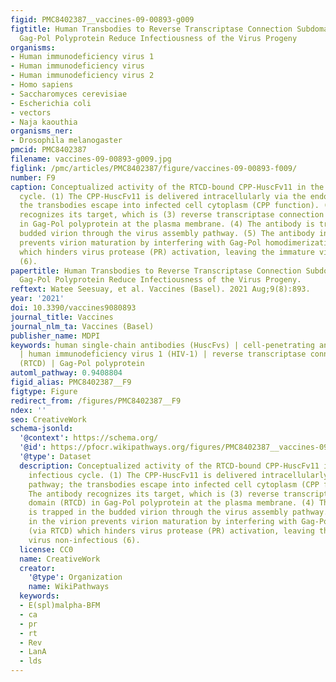 ```yaml
---
figid: PMC8402387__vaccines-09-00893-g009
figtitle: Human Transbodies to Reverse Transcriptase Connection Subdomain of HIV-1
  Gag-Pol Polyprotein Reduce Infectiousness of the Virus Progeny
organisms:
- Human immunodeficiency virus 1
- Human immunodeficiency virus
- Human immunodeficiency virus 2
- Homo sapiens
- Saccharomyces cerevisiae
- Escherichia coli
- vectors
- Naja kaouthia
organisms_ner:
- Drosophila melanogaster
pmcid: PMC8402387
filename: vaccines-09-00893-g009.jpg
figlink: /pmc/articles/PMC8402387/figure/vaccines-09-00893-f009/
number: F9
caption: Conceptualized activity of the RTCD-bound CPP-HuscFv11 in the HIV-1 infectious
  cycle. (1) The CPP-HuscFv11 is delivered intracellularly via the endocytic pathway;
  the transbodies escape into infected cell cytoplasm (CPP function). (2) The antibody
  recognizes its target, which is (3) reverse transcriptase connection domain (RTCD)
  in Gag-Pol polyprotein at the plasma membrane. (4) The antibody is trapped in the
  budded virion through the virus assembly pathway. (5) The antibody in the virion
  prevents virion maturation by interfering with Gag-Pol homodimerization (via RTCD)
  which hinders virus protease (PR) activation, leaving the immature virus non-infectious
  (6).
papertitle: Human Transbodies to Reverse Transcriptase Connection Subdomain of HIV-1
  Gag-Pol Polyprotein Reduce Infectiousness of the Virus Progeny.
reftext: Watee Seesuay, et al. Vaccines (Basel). 2021 Aug;9(8):893.
year: '2021'
doi: 10.3390/vaccines9080893
journal_title: Vaccines
journal_nlm_ta: Vaccines (Basel)
publisher_name: MDPI
keywords: human single-chain antibodies (HuscFvs) | cell-penetrating antibodies (transbodies)
  | human immunodeficiency virus 1 (HIV-1) | reverse transcriptase connection subdomain
  (RTCD) | Gag-Pol polyprotein
automl_pathway: 0.9408804
figid_alias: PMC8402387__F9
figtype: Figure
redirect_from: /figures/PMC8402387__F9
ndex: ''
seo: CreativeWork
schema-jsonld:
  '@context': https://schema.org/
  '@id': https://pfocr.wikipathways.org/figures/PMC8402387__vaccines-09-00893-g009.html
  '@type': Dataset
  description: Conceptualized activity of the RTCD-bound CPP-HuscFv11 in the HIV-1
    infectious cycle. (1) The CPP-HuscFv11 is delivered intracellularly via the endocytic
    pathway; the transbodies escape into infected cell cytoplasm (CPP function). (2)
    The antibody recognizes its target, which is (3) reverse transcriptase connection
    domain (RTCD) in Gag-Pol polyprotein at the plasma membrane. (4) The antibody
    is trapped in the budded virion through the virus assembly pathway. (5) The antibody
    in the virion prevents virion maturation by interfering with Gag-Pol homodimerization
    (via RTCD) which hinders virus protease (PR) activation, leaving the immature
    virus non-infectious (6).
  license: CC0
  name: CreativeWork
  creator:
    '@type': Organization
    name: WikiPathways
  keywords:
  - E(spl)malpha-BFM
  - ca
  - pr
  - rt
  - Rev
  - LanA
  - lds
---
```


